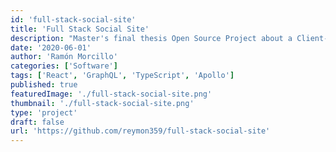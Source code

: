 ```yaml
---
id: 'full-stack-social-site'
title: 'Full Stack Social Site'
description: "Master's final thesis Open Source Project about a Client-Server social site app"
date: '2020-06-01'
author: 'Ramón Morcillo'
categories: ['Software']
tags: ['React', 'GraphQL', 'TypeScript', 'Apollo']
published: true
featuredImage: './full-stack-social-site.png'
thumbnail: './full-stack-social-site.png'
type: 'project'
draft: false
url: 'https://github.com/reymon359/full-stack-social-site'
---
```

